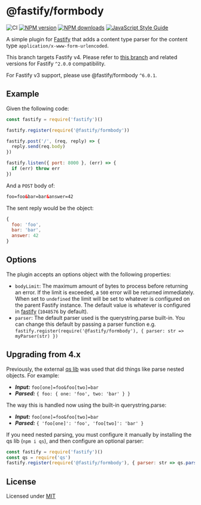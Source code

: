 # @fastify/formbody

![CI](https://github.com/fastify/fastify-formbody/workflows/CI/badge.svg)
[![NPM version](https://img.shields.io/npm/v/@fastify/formbody.svg?style=flat)](https://www.npmjs.com/package/@fastify/formbody)
[![NPM downloads](https://img.shields.io/npm/dm/fastify-formbody.svg?style=flat)](https://www.npmjs.com/package/@fastify/formbody)
[![JavaScript Style Guide](https://img.shields.io/badge/code_style-standard-brightgreen.svg)](https://standardjs.com)

A simple plugin for [Fastify][fastify] that adds a content type parser for
the content type `application/x-www-form-urlencoded`.

[fastify]: https://www.fastify.io/

This branch targets Fastify v4. Please refer to [this branch](https://github.com/fastify/fastify-formbody/tree/3.x) and related versions for Fastify `^2.0.0` compatibility.

For Fastify v3 support, please use @fastify/formbody `^6.0.1`.

## Example

Given the following code:

```js
const fastify = require('fastify')()

fastify.register(require('@fastify/formbody'))

fastify.post('/', (req, reply) => {
  reply.send(req.body)
})

fastify.listen({ port: 8000 }, (err) => {
  if (err) throw err
})
```

And a `POST` body of:

```html
foo=foo&bar=bar&answer=42
```

The sent reply would be the object:

```js
{
  foo: 'foo',
  bar: 'bar',
  answer: 42
}
```

## Options

The plugin accepts an options object with the following properties:

+ `bodyLimit`: The maximum amount of bytes to process
before returning an error. If the limit is exceeded, a `500` error will be
returned immediately. When set to `undefined` the limit will be set to whatever
is configured on the parent Fastify instance. The default value is
whatever is configured in
[fastify](https://github.com/fastify/fastify/blob/master/docs/Factory.md#bodylimit)
 (`1048576` by default).
+ `parser`: The default parser used is the querystring.parse built-in.  You can change this default by passing a parser function e.g. `fastify.register(require('@fastify/formbody'), { parser: str => myParser(str) })`

## Upgrading from 4.x

Previously, the external [qs lib](https://github.com/ljharb/qs) was used that did things like parse nested objects. For example:

- ***Input:*** `foo[one]=foo&foo[two]=bar`
- ***Parsed:*** `{ foo: { one: 'foo', two: 'bar' } }`

The way this is handled now using the built-in querystring.parse:

- ***Input:*** `foo[one]=foo&foo[two]=bar`
- ***Parsed:*** `{ 'foo[one]': 'foo', 'foo[two]': 'bar' }`

If you need nested parsing, you must configure it manually by installing the qs lib (`npm i qs`), and then configure an optional parser:

```js
const fastify = require('fastify')()
const qs = require('qs')
fastify.register(require('@fastify/formbody'), { parser: str => qs.parse(str) })
```

## License

Licensed under [MIT](./LICENSE)

